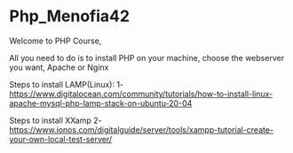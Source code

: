 # Php_Menofia42
Welcome to PHP Course, 

All you need to do is to install PHP on your machine, 
choose the webserver you want, Apache or Nginx


Steps to install LAMP(Linux):
1- https://www.digitalocean.com/community/tutorials/how-to-install-linux-apache-mysql-php-lamp-stack-on-ubuntu-20-04

Steps to install XXamp
2- https://www.ionos.com/digitalguide/server/tools/xampp-tutorial-create-your-own-local-test-server/



